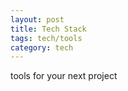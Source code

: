```yaml
---
layout: post
title: Tech Stack 
tags: tech/tools
category: tech
---
```


tools for your next project 

<a frameborder="0" data-theme="light" data-layers="1,2,3,4" data-stack-embed="true" href="https://embed.stackshare.io/stacks/embed/57032e5ec2dc65c201a50cc2443407"/>

<script async src="https://cdn1.stackshare.io/javascripts/client-code.js" charset="utf-8"></script>
